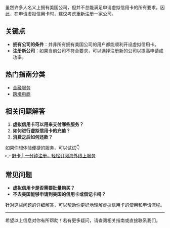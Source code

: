 虽然许多人名义上拥有美国公司，但并不总能满足申请虚拟信用卡的所有要求。因此，在申请虚拟信用卡时，建议考虑重新注册一家公司。

## 关键点

- **拥有公司的条件**：并非所有拥有美国公司的用户都能顺利开设虚拟信用卡。
- **注册新公司**：如果当前公司不符合要求，可以选择注册新的公司以提高申请成功率。

## 热门指南分类

- [金融服务](https://www.cifnews.com/help/45)
- [跨境电商](https://www.cifnews.com/help/52)

## 相关问题解答

1. **虚拟信用卡可以用来支付哪些服务？**
2. **如何进行虚拟信用卡的充值？**
3. **消费之后如何还款？**

如果你想体验便捷的服务，可以试试👇  
👉 [野卡 | 一分钟注册，轻松订阅海外线上服务](https://bit.ly/bewildcard)

## 常见问题

- **虚拟信用卡是否需要批量购买？**
- **不去美国能够申请到美国的信用卡或借记卡吗？**

针对这些问题的详细解答，可以帮助你更好地理解虚拟信用卡的使用和申请流程。

---

希望以上信息对你有所帮助！若有更多疑问，请查阅相关指南或直接联系我们。